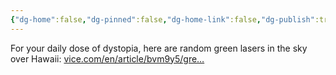 ```yaml
---
{"dg-home":false,"dg-pinned":false,"dg-home-link":false,"dg-publish":true,"tags":["dgblip"],"disabled rules":["yaml-title","yaml-title-alias","file-name-heading"],"title":"philipp on mastodon @ 2023-02-12","created-date":"2023-02-12T16:18:53","id":109852670942962450,"updated-date":"2025-05-02T08:50:43","dg-path":"blips/109852670942962452.md","permalink":"/blips/109852670942962452/","dgPassFrontmatter":true}
---
```



For your daily dose of dystopia, here are random green lasers in the sky over Hawaii: [vice.com/en/article/bvm9y5/gre…](https://www.vice.com/en/article/bvm9y5/green-lasers-sky-hawaii-chinese-satellite)



